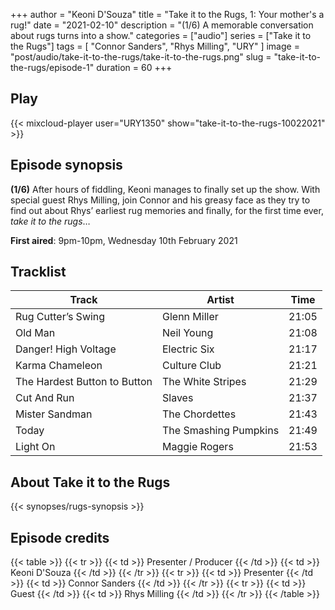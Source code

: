 +++
author = "Keoni D'Souza"
title = "Take it to the Rugs, 1: Your mother's a rug!"
date = "2021-02-10"
description = "(1/6) A memorable conversation about rugs turns into a show."
categories = ["audio"]
series = ["Take it to the Rugs"]
tags = [
    "Connor Sanders",
    "Rhys Milling",
    "URY"
]
image = "post/audio/take-it-to-the-rugs/take-it-to-the-rugs.png"
slug = "take-it-to-the-rugs/episode-1"
duration = 60
+++

## Play

{{< mixcloud-player user="URY1350" show="take-it-to-the-rugs-10022021" >}}

## Episode synopsis

**(1/6)** After hours of fiddling, Keoni manages to finally set up the show. With special guest Rhys Milling, join Connor and his greasy face as they try to find out about Rhys’ earliest rug memories and finally, for the first time ever, *take it to the rugs*…

**First aired**: 9pm-10pm, Wednesday 10th February 2021

## Tracklist

| Track | Artist | Time |
| --- | --- | --- |
| Rug Cutter’s Swing | Glenn Miller | 21:05 |
| Old Man | Neil Young | 21:08 |
| Danger! High Voltage | Electric Six | 21:17 |
| Karma Chameleon | Culture Club | 21:21 |
| The Hardest Button to Button | The White Stripes | 21:29 |
| Cut And Run | Slaves | 21:37 |
| Mister Sandman | The Chordettes | 21:43 |
| Today | The Smashing Pumpkins | 21:49 |
| Light On | Maggie Rogers | 21:53 |

## About Take it to the Rugs

{{< synopses/rugs-synopsis >}}

## Episode credits

{{< table >}}
    {{< tr >}}
        {{< td >}}
            Presenter / Producer
        {{< /td >}}
        {{< td >}}
            Keoni D'Souza
        {{< /td >}}
    {{< /tr >}}
    {{< tr >}}
        {{< td >}}
            Presenter
        {{< /td >}}
        {{< td >}}
            Connor Sanders
        {{< /td >}}
    {{< /tr >}}
    {{< tr >}}
        {{< td >}}
            Guest
        {{< /td >}}
        {{< td >}}
            Rhys Milling
        {{< /td >}}
    {{< /tr >}}
{{< /table >}}